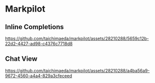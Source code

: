 # Markpilot

## Inline Completions

https://github.com/taichimaeda/markpilot/assets/28210288/5659c12b-22d2-4427-ad98-c4376c7718d8

## Chat View

https://github.com/taichimaeda/markpilot/assets/28210288/a4ba56a9-9672-4560-a4a4-829a3cfeceed
